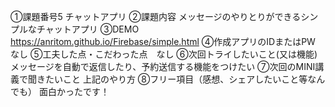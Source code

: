 ①課題番号5 チャットアプリ
②課題内容 メッセージのやりとりができるシンプルなチャットアプリ
③DEMO　https://anritom.github.io/Firebase/simple.html
④作成アプリのIDまたはPW　なし
⑤工夫した点・こだわった点　なし
⑥次回トライしたいこと(又は機能)
メッセージを自動で返信したり、予約送信する機能をつけたい
⑦次回のMINI講義で聞きたいこと
上記のやり方
⑧フリー項目（感想、シェアしたいこと等なんでも）
面白かったです！

